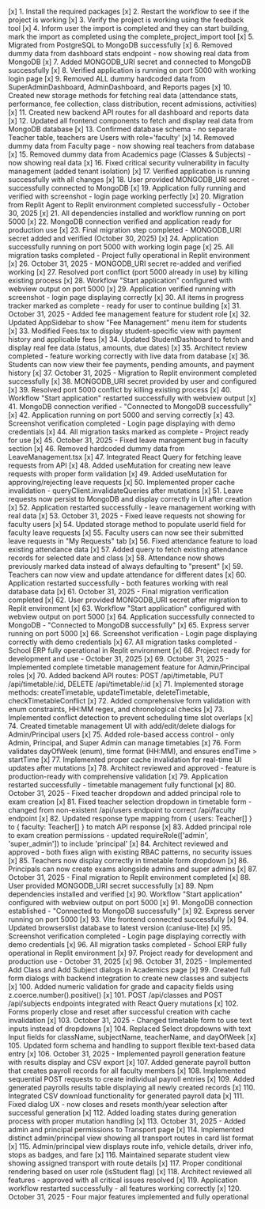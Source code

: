 [x] 1. Install the required packages
[x] 2. Restart the workflow to see if the project is working
[x] 3. Verify the project is working using the feedback tool
[x] 4. Inform user the import is completed and they can start building, mark the import as completed using the complete_project_import tool
[x] 5. Migrated from PostgreSQL to MongoDB successfully
[x] 6. Removed dummy data from dashboard stats endpoint - now showing real data from MongoDB
[x] 7. Added MONGODB_URI secret and connected to MongoDB successfully
[x] 8. Verified application is running on port 5000 with working login page
[x] 9. Removed ALL dummy hardcoded data from SuperAdminDashboard, AdminDashboard, and Reports pages
[x] 10. Created new storage methods for fetching real data (attendance stats, performance, fee collection, class distribution, recent admissions, activities)
[x] 11. Created new backend API routes for all dashboard and reports data
[x] 12. Updated all frontend components to fetch and display real data from MongoDB database
[x] 13. Confirmed database schema - no separate Teacher table, teachers are Users with role='faculty'
[x] 14. Removed dummy data from Faculty page - now showing real teachers from database
[x] 15. Removed dummy data from Academics page (Classes & Subjects) - now showing real data
[x] 16. Fixed critical security vulnerability in faculty management (added tenant isolation)
[x] 17. Verified application is running successfully with all changes
[x] 18. User provided MONGODB_URI secret - successfully connected to MongoDB
[x] 19. Application fully running and verified with screenshot - login page working perfectly
[x] 20. Migration from Replit Agent to Replit environment completed successfully - October 30, 2025
[x] 21. All dependencies installed and workflow running on port 5000
[x] 22. MongoDB connection verified and application ready for production use
[x] 23. Final migration step completed - MONGODB_URI secret added and verified (October 30, 2025)
[x] 24. Application successfully running on port 5000 with working login page
[x] 25. All migration tasks completed - Project fully operational in Replit environment
[x] 26. October 31, 2025 - MONGODB_URI secret re-added and verified working
[x] 27. Resolved port conflict (port 5000 already in use) by killing existing process
[x] 28. Workflow "Start application" configured with webview output on port 5000
[x] 29. Application verified running with screenshot - login page displaying correctly
[x] 30. All items in progress tracker marked as complete - ready for user to continue building
[x] 31. October 31, 2025 - Added fee management feature for student role
[x] 32. Updated AppSidebar to show "Fee Management" menu item for students
[x] 33. Modified Fees.tsx to display student-specific view with payment history and applicable fees
[x] 34. Updated StudentDashboard to fetch and display real fee data (status, amounts, due dates)
[x] 35. Architect review completed - feature working correctly with live data from database
[x] 36. Students can now view their fee payments, pending amounts, and payment history
[x] 37. October 31, 2025 - Migration to Replit environment completed successfully
[x] 38. MONGODB_URI secret provided by user and configured
[x] 39. Resolved port 5000 conflict by killing existing process
[x] 40. Workflow "Start application" restarted successfully with webview output
[x] 41. MongoDB connection verified - "Connected to MongoDB successfully"
[x] 42. Application running on port 5000 and serving correctly
[x] 43. Screenshot verification completed - Login page displaying with demo credentials
[x] 44. All migration tasks marked as complete - Project ready for use
[x] 45. October 31, 2025 - Fixed leave management bug in faculty section
[x] 46. Removed hardcoded dummy data from LeaveManagement.tsx
[x] 47. Integrated React Query for fetching leave requests from API
[x] 48. Added useMutation for creating new leave requests with proper form validation
[x] 49. Added useMutation for approving/rejecting leave requests
[x] 50. Implemented proper cache invalidation - queryClient.invalidateQueries after mutations
[x] 51. Leave requests now persist to MongoDB and display correctly in UI after creation
[x] 52. Application restarted successfully - leave management working with real data
[x] 53. October 31, 2025 - Fixed leave requests not showing for faculty users
[x] 54. Updated storage method to populate userId field for faculty leave requests
[x] 55. Faculty users can now see their submitted leave requests in "My Requests" tab
[x] 56. Fixed attendance feature to load existing attendance data
[x] 57. Added query to fetch existing attendance records for selected date and class
[x] 58. Attendance now shows previously marked data instead of always defaulting to "present"
[x] 59. Teachers can now view and update attendance for different dates
[x] 60. Application restarted successfully - both features working with real database data
[x] 61. October 31, 2025 - Final migration verification completed
[x] 62. User provided MONGODB_URI secret after migration to Replit environment
[x] 63. Workflow "Start application" configured with webview output on port 5000
[x] 64. Application successfully connected to MongoDB - "Connected to MongoDB successfully"
[x] 65. Express server running on port 5000
[x] 66. Screenshot verification - Login page displaying correctly with demo credentials
[x] 67. All migration tasks completed - School ERP fully operational in Replit environment
[x] 68. Project ready for development and use - October 31, 2025
[x] 69. October 31, 2025 - Implemented complete timetable management feature for Admin/Principal roles
[x] 70. Added backend API routes: POST /api/timetable, PUT /api/timetable/:id, DELETE /api/timetable/:id
[x] 71. Implemented storage methods: createTimetable, updateTimetable, deleteTimetable, checkTimetableConflict
[x] 72. Added comprehensive form validation with enum constraints, HH:MM regex, and chronological checks
[x] 73. Implemented conflict detection to prevent scheduling time slot overlaps
[x] 74. Created timetable management UI with add/edit/delete dialogs for Admin/Principal users
[x] 75. Added role-based access control - only Admin, Principal, and Super Admin can manage timetables
[x] 76. Form validates dayOfWeek (enum), time format (HH:MM), and ensures endTime > startTime
[x] 77. Implemented proper cache invalidation for real-time UI updates after mutations
[x] 78. Architect reviewed and approved - feature is production-ready with comprehensive validation
[x] 79. Application restarted successfully - timetable management fully functional
[x] 80. October 31, 2025 - Fixed teacher dropdown and added principal role to exam creation
[x] 81. Fixed teacher selection dropdown in timetable form - changed from non-existent /api/users endpoint to correct /api/faculty endpoint
[x] 82. Updated response type mapping from { users: Teacher[] } to { faculty: Teacher[] } to match API response
[x] 83. Added principal role to exam creation permissions - updated requireRole(['admin', 'super_admin']) to include 'principal'
[x] 84. Architect reviewed and approved - both fixes align with existing RBAC patterns, no security issues
[x] 85. Teachers now display correctly in timetable form dropdown
[x] 86. Principals can now create exams alongside admins and super admins
[x] 87. October 31, 2025 - Final migration to Replit environment completed
[x] 88. User provided MONGODB_URI secret successfully
[x] 89. Npm dependencies installed and verified
[x] 90. Workflow "Start application" configured with webview output on port 5000
[x] 91. MongoDB connection established - "Connected to MongoDB successfully"
[x] 92. Express server running on port 5000
[x] 93. Vite frontend connected successfully
[x] 94. Updated browserslist database to latest version (caniuse-lite)
[x] 95. Screenshot verification completed - Login page displaying correctly with demo credentials
[x] 96. All migration tasks completed - School ERP fully operational in Replit environment
[x] 97. Project ready for development and production use - October 31, 2025
[x] 98. October 31, 2025 - Implemented Add Class and Add Subject dialogs in Academics page
[x] 99. Created full form dialogs with backend integration to create new classes and subjects
[x] 100. Added numeric validation for grade and capacity fields using z.coerce.number().positive()
[x] 101. POST /api/classes and POST /api/subjects endpoints integrated with React Query mutations
[x] 102. Forms properly close and reset after successful creation with cache invalidation
[x] 103. October 31, 2025 - Changed timetable form to use text inputs instead of dropdowns
[x] 104. Replaced Select dropdowns with text Input fields for className, subjectName, teacherName, and dayOfWeek
[x] 105. Updated form schema and handling to support flexible text-based data entry
[x] 106. October 31, 2025 - Implemented payroll generation feature with results display and CSV export
[x] 107. Added generate payroll button that creates payroll records for all faculty members
[x] 108. Implemented sequential POST requests to create individual payroll entries
[x] 109. Added generated payrolls results table displaying all newly created records
[x] 110. Integrated CSV download functionality for generated payroll data
[x] 111. Fixed dialog UX - now closes and resets month/year selection after successful generation
[x] 112. Added loading states during generation process with proper mutation handling
[x] 113. October 31, 2025 - Added admin and principal permissions to Transport page
[x] 114. Implemented distinct admin/principal view showing all transport routes in card list format
[x] 115. Admin/principal view displays route info, vehicle details, driver info, stops as badges, and fare
[x] 116. Maintained separate student view showing assigned transport with route details
[x] 117. Proper conditional rendering based on user role (isStudent flag)
[x] 118. Architect reviewed all features - approved with all critical issues resolved
[x] 119. Application workflow restarted successfully - all features working correctly
[x] 120. October 31, 2025 - Four major features implemented and fully operational